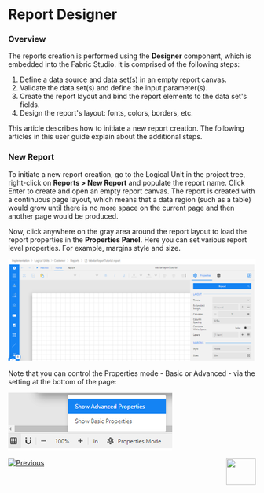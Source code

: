 <web>

# Report Designer

### Overview

The reports creation is performed using the **Designer** component, which is embedded into the Fabric Studio. It is comprised of the following steps:

1. Define a data source and data set(s) in an empty report canvas. 
2. Validate the data set(s) and define the input parameter(s).
3. Create the report layout and bind the report elements to the data set's fields. 
4. Design the report's layout: fonts, colors, borders, etc.

This article describes how to initiate a new report creation. The following articles in this user guide explain about the additional steps.

### New Report

To initiate a new report creation, go to the Logical Unit in the project tree, right-click on **Reports > New Report** and populate the report name. Click Enter to create and open an empty report canvas. The report is created with a continuous page layout, which means that a data region (such as a table) would grow until there is no more space on the current page and then another page would be produced. 

Now, click anywhere on the gray area around the report layout to load the report properties in the **Properties Panel**. Here you can set various report level properties. For example, margins style and size.

![](images/02_create_new_rep_01.png)

Note that you can control the Properties mode - Basic or Advanced - via the setting at the bottom of the page:

![](images/02_properties_mode.png)



[![Previous](/articles/images/Previous.png)](01_reports_overview.md)[<img align="right" width="60" height="54" src="/articles/images/Next.png">](03_data_binding.md) 

</web>
